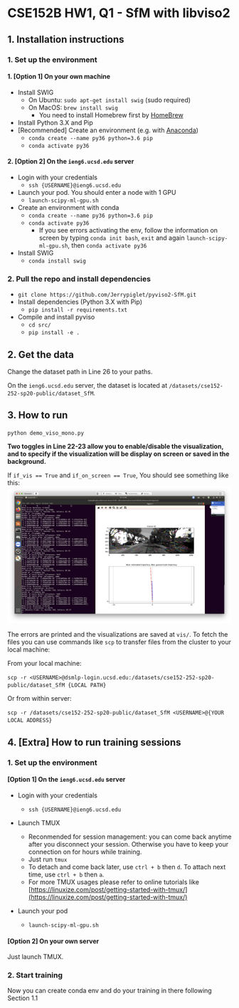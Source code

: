# CSE152B HW1, Q1 - SfM with libviso2

## 1. Installation instructions
### 1. Set up the environment
#### 1. [Option 1] On your own machine
- Install SWIG
    - On Ubuntu: `sudo apt-get install swig` (sudo required)
    - On MacOS: `brew install swig`
        - You need to install Homebrew first by [HomeBrew](https://brew.sh/)
- Install Python 3.X and Pip
- [Recommended] Create an environment (e.g. with [Anaconda](https://docs.conda.io/en/latest/miniconda.html))
    - ``conda create --name py36 python=3.6 pip``
    - ``conda activate py36``
    
#### 2. [Option 2] On the ``ieng6.ucsd.edu`` server
- Login with your credentials
    - `ssh {USERNAME}@ieng6.ucsd.edu`
- Launch your pod. You should enter a node with 1 GPU
    - ``launch-scipy-ml-gpu.sh``
- Create an environment with conda
    - ``conda create --name py36 python=3.6 pip``
    - ``conda activate py36``
        - If you see errors activating the env, follow the information on screen by typing `conda init bash`, `exit` and again ``launch-scipy-ml-gpu.sh``, then ``conda activate py36``
- Install SWIG
    - ``conda install swig``
    
### 2. Pull the repo and install dependencies
- ``git clone https://github.com/Jerrypiglet/pyviso2-SfM.git``
- Install dependencies (Python 3.X with Pip)
    - ``pip install -r requirements.txt``
- Compile and install pyviso
    - ``cd src/``
    - ``pip install -e .``

## 2. Get the data
Change the dataset path in Line 26 to your paths. 

On the ``ieng6.ucsd.edu`` server, the dataset is located at `/datasets/cse152-252-sp20-public/dataset_SfM`.

## 3. How to run
``python demo_viso_mono.py``

**Two toggles in Line 22-23 allow you to enable/disable the visualization, and to specify if the visualization will be display on screen or saved in the background.**

If ``if_vis == True`` and ``if_on_screen == True``, You should see something like this:
![](demo.png)

The errors are printed and the visualizations are saved at ``vis/``. To fetch the files you can use commands like `scp` to transfer files from the cluster to your local machine:

From your local machine: 

``scp -r <USERNAME>@dsmlp-login.ucsd.edu:/datasets/cse152-252-sp20-public/dataset_SfM {LOCAL PATH}``

Or from within server:

``scp -r /datasets/cse152-252-sp20-public/dataset_SfM <USERNAME>@{YOUR LOCAL ADDRESS}``



## 4. [Extra] How to run training sessions

### 1. Set up the environment

#### [Option 1] On the ``ieng6.ucsd.edu`` server

- Login with your credentials
    - `ssh {USERNAME}@ieng6.ucsd.edu`

-  Launch TMUX
    - Reconmended for session management: you can come back anytime after you disconnect your session. Otherwise you have to keep your connection on for hours while training.
    - Just run ``tmux``
    - To detach and come back later, use `ctrl + b` then `d`. To attach next time, use `ctrl + b` then `a`.
    - For more TMUX usages please refer to online tutorials like [https://linuxize.com/post/getting-started-with-tmux/](https://linuxize.com/post/getting-started-with-tmux/)

-  Launch your pod
    - `launch-scipy-ml-gpu.sh`

#### [Option 2] On your own server
Just launch TMUX.

### 2. Start training
Now you can create conda env and do your training in there following Section 1.1

